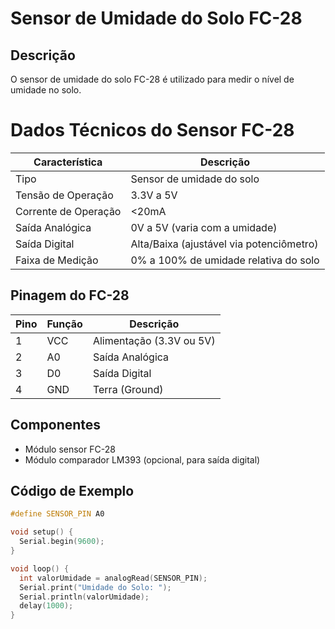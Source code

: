 # Sensor de Umidade do Solo FC-28

## Descrição
O sensor de umidade do solo FC-28 é utilizado para medir o nível de umidade no solo.

# Dados Técnicos do Sensor FC-28

| Característica        | Descrição                              |
|-----------------------|----------------------------------------|
| Tipo                  | Sensor de umidade do solo             |
| Tensão de Operação    | 3.3V a 5V                             |
| Corrente de Operação  | <20mA                                 |
| Saída Analógica       | 0V a 5V (varia com a umidade)         |
| Saída Digital         | Alta/Baixa (ajustável via potenciômetro) |
| Faixa de Medição      | 0% a 100% de umidade relativa do solo |

## Pinagem do FC-28

| Pino | Função          | Descrição                             |
|------|-----------------|---------------------------------------|
| 1    | VCC             | Alimentação (3.3V ou 5V)             |
| 2    | A0              | Saída Analógica                      |
| 3    | D0              | Saída Digital                        |
| 4    | GND             | Terra (Ground)                       |
## Componentes
- Módulo sensor FC-28
- Módulo comparador LM393 (opcional, para saída digital)

## Código de Exemplo

```cpp
#define SENSOR_PIN A0

void setup() {
  Serial.begin(9600);
}

void loop() {
  int valorUmidade = analogRead(SENSOR_PIN);
  Serial.print("Umidade do Solo: ");
  Serial.println(valorUmidade);
  delay(1000);
}
